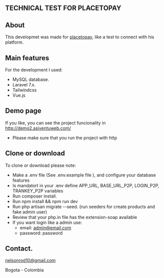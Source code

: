 ## TECHNICAL TEST FOR PLACETOPAY

## About

This developmet was made for [placetopay](https://www.placetopay.com/), like a test to connect with his platform.

## Main features

For the development I used:
- MySQL database.
- Laravel 7.x.
- Tailwindcss
- Vue.js

## Demo page

If you like, you can see the project funcionality in http://demo2.asiventuweb.com/
- Please make sure that you run the project with http

## Clone or download

To clone or download please note:

- Make a .env file (See .env.example file ), and configure your database features
- Is mandatort in your .env define APP_URL, BASE_URL_P2P, LOGIN_P2P, TRANKEY_P2P variables
- Run composer install.
- Run npm install && npm run dev
- Run php artisan migrate --seed. (run seeders for create products and fake admin user)
- Review that your php.in file has the extension-soap available
- If you want login like a admin use:
    - email: admin@email.com
    - password: password


## Contact.

nelsonrod10@gmail.com

Bogota - Colombia